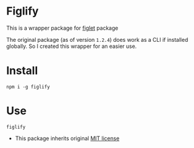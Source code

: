 # Figlify
This is a wrapper package for [figlet](https://www.npmjs.com/package/figlet) package

The original package (as of version ```1.2.4```) does work as a CLI if installed globally. So I created this wrapper for an easier use.

# Install
```
npm i -g figlify
```

# Use
```
figlify
```


- This package inherits original [MIT license](https://github.com/patorjk/figlet.js/blob/master/LICENSE.txt)